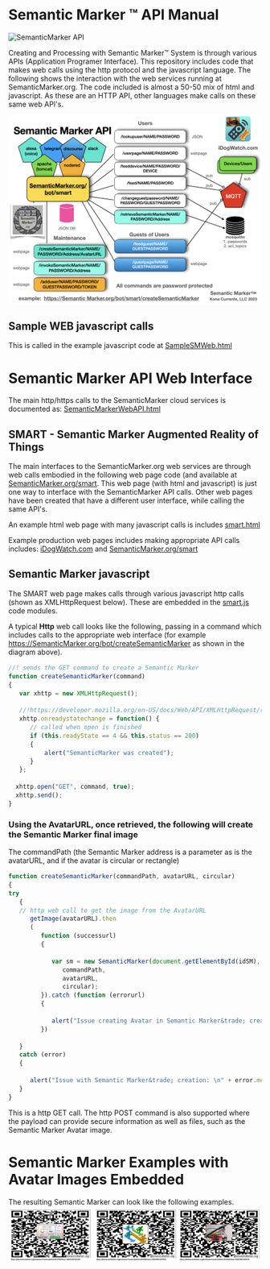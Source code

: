 #  Semantic Marker ™️ API Manual

![SemanticMarker API](SemanticMarkerAPI.png)

Creating and Processing with Semantic Marker™️ System is through various APIs (Application Programer Interface). This repository includes code that makes web calls using the http protocol and the javascript language. The following shows the interaction with the web services running at SemanticMarker.org. The code included is almost a 50-50 mix of html and javascript. As these are an HTTP API, other languages make calls on these same web API's. 
 
![SemanticMarker API Message](SemanticMarkerAPIMessages.png)


## Sample WEB javascript calls

This is called in the example javascript code at
[SampleSMWeb.html](sampleSMWeb.html)

# Semantic Marker API Web Interface

The main http/https calls to the SemanticMarker cloud services is documented as: 
[SemanticMarkerWebAPI.html](SemanticMarkerWebAPI.html)

## SMART - Semantic Marker Augmented Reality of Things

The main interfaces to the SemanticMarker.org web services are through 
web calls embodied in the following web page code (and available at 
[SemanticMarker.org/smart](https://SemanticMarker.org/smart). This web page (with html and javascript) is just one way to interface with the SemanticMarker API calls. Other web pages have been created that have a different user interface, while calling the same API's. 

An example html web page with many javascript calls is includes <a href="smart.html">smart.html</a>

Example production web pages includes making appropriate API calls includes:
<a href="https://idogwatch.com/userpage/userpage.html?username=test&password=test">iDogWatch.com</a> and <a href="https://SemanticMarker.org/smart?username=test&password=test">SemanticMarker.org/smart</a>

## Semantic Marker javascript

The SMART web page makes calls through various javascript http calls (shown as XMLHttpRequest below). These are
embedded in the  <a href="smart.js">smart.js</a> code modules.

A typical <b>Http</b> web call looks like the following, passing in a command which includes calls to the appropriate web interface (for example https://SemanticMarker.org/bot/createSemanticMarker as shown in the diagram above). 

```javascript
//! sends the GET command to create a Semantic Marker
function createSemanticMarker(command)
{     
   var xhttp = new XMLHttpRequest();
   
   //!https://developer.mozilla.org/en-US/docs/Web/API/XMLHttpRequest/readystatechange_event
   xhttp.onreadystatechange = function() {
      // called when open is finished
      if (this.readyState == 4 && this.status == 200)
      {
          alert("SemanticMarker was created");
      }
   };

  xhttp.open("GET", command, true);
  xhttp.send();
}  

```

### Using the AvatarURL, once retrieved, the following will create the Semantic Marker final image

The commandPath (the Semantic Marker address is a parameter as is the avatarURL, and if the 
avatar is circular or rectangle)

```javascript
function createSemanticMarker(commandPath, avatarURL, circular)
{
try
   {
   // http web call to get the image from the AvatarURL
      getImage(avatarURL).then
      (
         function (successurl)
         {

            var sm = new SemanticMarker(document.getElementById(idSM),
               commandPath,
               avatarURL,
               circular);
         }).catch (function (errorurl)
         {

            alert("Issue creating Avatar in Semantic Marker&trade; creation: \n" + errorurl + "\nPlease file bug report");
         })

   }
   catch (error)
   {

      alert("Issue with Semantic Marker&trade; creation: \n" + error.message + "\nPlease file bug report");
   }
}
```

This is a http GET call. The http POST command is also supported where the payload can provide secure information as well as files, such as the Semantic Marker Avatar image. 

# Semantic Marker Examples with Avatar Images Embedded

The resulting Semantic Marker can look like the following examples.
![Semantic Marker Examples](SemanticMarkerExamples.png)
